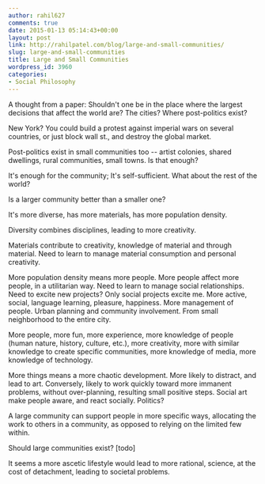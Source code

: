 ```yaml
---
author: rahil627
comments: true
date: 2015-01-13 05:14:43+00:00
layout: post
link: http://rahilpatel.com/blog/large-and-small-communities/
slug: large-and-small-communities
title: Large and Small Communities
wordpress_id: 3960
categories:
- Social Philosophy
---
```


A thought from a paper:
Shouldn't one be in the place where the largest decisions that affect the world are? The cities? Where post-politics exist?

New York? You could build a protest against imperial wars on several countries, or just block wall st., and destroy the global market.

Post-politics exist in small communities too -- artist colonies, shared dwellings, rural communities, small towns. Is that enough?

It's enough for the community; It's self-sufficient. What about the rest of the world?

Is a larger community better than a smaller one?

It's more diverse, has more materials, has more population density.

Diversity combines disciplines, leading to more creativity.

Materials contribute to creativity, knowledge of material and through material. Need to learn to manage material consumption and personal creativity.

More population density means more people. More people affect more people, in a utilitarian way. Need to learn to manage social relationships. Need to excite new projects? Only social projects excite me. More active, social, language learning, pleasure, happiness. More management of people. Urban planning and community involvement. From small neighborhood to the entire city.

More people, more fun, more experience, more knowledge of people (human nature, history, culture, etc.), more creativity, more with similar knowledge to create specific communities, more knowledge of media, more knowledge of technology.

More things means a more chaotic development. More likely to distract, and lead to art. Conversely, likely to work quickly toward more immanent problems, without over-planning, resulting small positive steps. Social art make people aware, and react socially. Politics?

A large community can support people in more specific ways, allocating the work to others in a community, as opposed to relying on the limited few within.

Should large communities exist? [todo]

It seems a more ascetic lifestyle would lead to more rational, science, at the cost of detachment, leading to societal problems.

